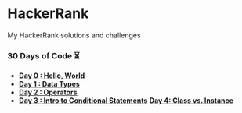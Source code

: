 # HackerRank
My HackerRank solutions and challenges



### 30 Days of Code ⏳

* **[Day 0 : Hello, World](https://github.com/hevalhazalkurt/Hackerrank_Python_Solutions/blob/master/solutions/Day_0-Hello_World.md)**
* **[Day 1 : Data Types](https://github.com/hevalhazalkurt/Hackerrank_Python_Solutions/blob/master/solutions/Day_1_Data_Types.md)**
* **[Day 2 : Operators](https://github.com/hevalhazalkurt/Hackerrank_Python_Solutions/blob/master/solutions/Day_2_Operators.md)**
* **[Day 3 : Intro to Conditional Statements](https://github.com/hevalhazalkurt/Hackerrank_Python_Solutions/blob/master/solutions/Day_3_Intro_to_Conditional_Statements.md)**
**[Day 4: Class vs. Instance](https://github.com/hevalhazalkurt/Hackerrank_Python_Solutions/blob/master/solutions/Day_4_Class_vs_Instance.md)**
